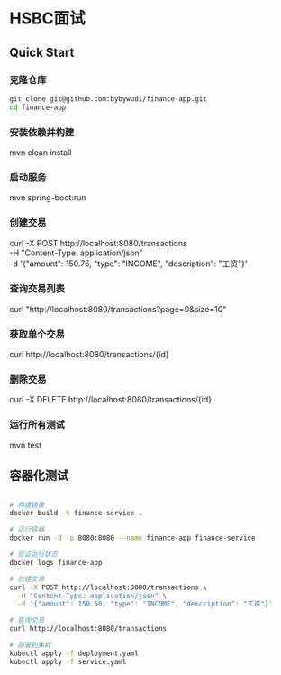# HSBC面试

## Quick Start
### 克隆仓库
```bash
git clone git@github.com:bybywudi/finance-app.git
cd finance-app
```
### 安装依赖并构建
mvn clean install

### 启动服务
mvn spring-boot:run

### 创建交易
curl -X POST http://localhost:8080/transactions \
-H "Content-Type: application/json" \
-d '{"amount": 150.75, "type": "INCOME", "description": "工资"}'

### 查询交易列表
curl "http://localhost:8080/transactions?page=0&size=10"

### 获取单个交易
curl http://localhost:8080/transactions/{id}

### 删除交易
curl -X DELETE http://localhost:8080/transactions/{id}

### 运行所有测试
mvn test

## 容器化测试
```bash

# 构建镜像
docker build -t finance-service .

# 运行容器
docker run -d -p 8080:8080 --name finance-app finance-service

# 验证运行状态
docker logs finance-app

# 创建交易
curl -X POST http://localhost:8080/transactions \
  -H "Content-Type: application/json" \
  -d '{"amount": 150.50, "type": "INCOME", "description": "工资"}'

# 查询交易
curl http://localhost:8080/transactions

# 部署到集群
kubectl apply -f deployment.yaml
kubectl apply -f service.yaml
```
